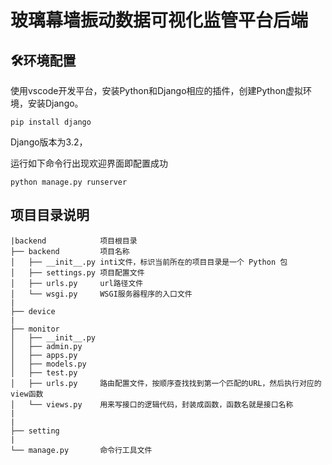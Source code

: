 # 玻璃幕墙振动数据可视化监管平台后端


## 🛠环境配置

使用vscode开发平台，安装Python和Django相应的插件，创建Python虚拟环境，安装Django。

```
pip install django
```

Django版本为3.2，

运行如下命令行出现欢迎界面即配置成功

```
python manage.py runserver
```



## 项目目录说明

```
|backend		    项目根目录
├── backend			项目名称
│   ├── __init__.py	inti文件，标识当前所在的项目目录是一个 Python 包
│   ├── settings.py	项目配置文件
│   ├── urls.py		url路径文件
│   └── wsgi.py		WSGI服务器程序的入口文件
|
├── device
|
├── monitor
│   ├── __init__.py					
│   ├── admin.py	
│   ├── apps.py	
│   ├── models.py					
│   ├── test.py		
│   ├── urls.py		路由配置文件，按顺序查找找到第一个匹配的URL，然后执行对应的view函数
│   └── views.py	用来写接口的逻辑代码，封装成函数，函数名就是接口名称
|
|
├── setting
|
└── manage.py		命令行工具文件


```

